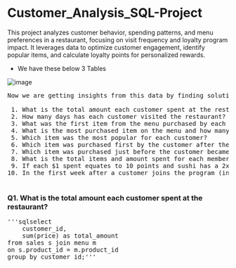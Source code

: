 # Customer_Analysis_SQL-Project
This project analyzes customer behavior, spending patterns, and menu preferences in a restaurant, focusing on visit frequency and loyalty program impact. It leverages data to optimize customer engagement, identify popular items, and calculate loyalty points for personalized rewards.



* We have these below 3 Tables

  				
		
				
				
![image](https://github.com/user-attachments/assets/d4498a1c-6126-42b4-aa98-c8a95b0ae146)


<pre>
Now we are getting insights from this data by finding solutions for below questions ?

 1. What is the total amount each customer spent at the restaurant?
 2. How many days has each customer visited the restaurant?
 3. What was the first item from the menu purchased by each customer?
 4. What is the most purchased item on the menu and how many times was it purchased by all customers?
 5. Which item was the most popular for each customer?
 6. Which item was purchased first by the customer after they became a member?
 7. Which item was purchased just before the customer became a member?
 8. What is the total items and amount spent for each member before they became a member?
 9. If each $1 spent equates to 10 points and sushi has a 2x points multiplier - how many points would each customer have?
10. In the first week after a customer joins the program (including their join date) they earn 2x points on all items, not just sushi - how many points do customer A and B have at the end of January?

</pre>



###  Q1. What is the total amount each customer spent at the restaurant? 


<pre>'''sqlselect 
	customer_id,
	sum(price) as total_amount
from sales s join menu m
on s.product_id = m.product_id
group by customer_id;'''</pre>

